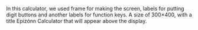 
In this calculator, we used frame for making the screen, labels for putting digit buttons and another labels for function keys. A size of 300×400, with a title Epizónn Calculator that will appear above the display.
